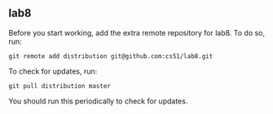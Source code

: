 
## lab8

Before you start working, add the extra remote repository for lab8. To do so, run:

`git remote add distribution git@github.com:cs51/lab8.git`

To check for updates, run:

`git pull distribution master`

You should run this periodically to check for updates.
